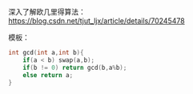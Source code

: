 深入了解欧几里得算法：https://blog.csdn.net/tjut_ljx/article/details/70245478

模板：

```c++
int gcd(int a,int b){
	if(a < b) swap(a,b);
	if(b != 0) return gcd(b,a%b);
    else return a;
}
```

